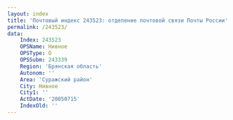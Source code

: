 ```yaml
---
layout: index
title: 'Почтовый индекс 243523: отделение почтовой связи Почты России'
permalink: /243523/
data:
    Index: 243523
    OPSName: Нивное
    OPSType: О
    OPSSubm: 243339
    Region: 'Брянская область'
    Autonom: ''
    Area: 'Суражский район'
    City: Нивное
    City1: ''
    ActDate: '20050715'
    IndexOld: ''
---
```

